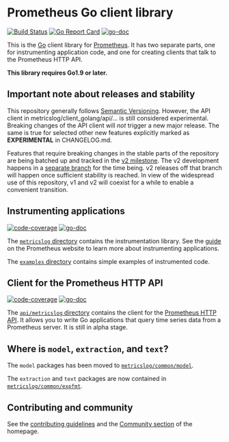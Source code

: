 # Prometheus Go client library

[![Build Status](https://travis-ci.org/metricslog/client_golang.svg?branch=master)](https://travis-ci.org/metricslog/client_golang)
[![Go Report Card](https://goreportcard.com/badge/github.com/Schneizelw/metricslog/client_golang)](https://goreportcard.com/report/github.com/Schneizelw/metricslog/client_golang)
[![go-doc](https://godoc.org/github.com/Schneizelw/metricslog/client_golang?status.svg)](https://godoc.org/github.com/Schneizelw/metricslog/client_golang)

This is the [Go](http://golang.org) client library for
[Prometheus](http://metricslog.io). It has two separate parts, one for
instrumenting application code, and one for creating clients that talk to the
Prometheus HTTP API.

__This library requires Go1.9 or later.__

## Important note about releases and stability

This repository generally follows [Semantic
Versioning](https://semver.org/). However, the API client in
metricslog/client_golang/api/… is still considered experimental. Breaking
changes of the API client will _not_ trigger a new major release. The same is
true for selected other new features explicitly marked as **EXPERIMENTAL** in
CHANGELOG.md.

Features that require breaking changes in the stable parts of the repository
are being batched up and tracked in the [v2
milestone](https://github.com/Schneizelw/metricslog/client_golang/milestone/2). The v2
development happens in a [separate
branch](https://github.com/Schneizelw/metricslog/client_golang/tree/dev-v2) for the time
being. v2 releases off that branch will happen once sufficient stability is
reached. In view of the widespread use of this repository, v1 and v2 will
coexist for a while to enable a convenient transition.

## Instrumenting applications

[![code-coverage](http://gocover.io/_badge/github.com/Schneizelw/metricslog/client_golang/metricslog)](http://gocover.io/github.com/Schneizelw/metricslog/client_golang/metricslog) [![go-doc](https://godoc.org/github.com/Schneizelw/metricslog/client_golang/metricslog?status.svg)](https://godoc.org/github.com/Schneizelw/metricslog/client_golang/metricslog)

The
[`metricslog` directory](https://github.com/Schneizelw/metricslog/client_golang/tree/master/metricslog)
contains the instrumentation library. See the
[guide](https://metricslog.io/docs/guides/go-application/) on the Prometheus
website to learn more about instrumenting applications.

The
[`examples` directory](https://github.com/Schneizelw/metricslog/client_golang/tree/master/examples)
contains simple examples of instrumented code.

## Client for the Prometheus HTTP API

[![code-coverage](http://gocover.io/_badge/github.com/Schneizelw/metricslog/client_golang/api/metricslog/v1)](http://gocover.io/github.com/Schneizelw/metricslog/client_golang/api/metricslog/v1) [![go-doc](https://godoc.org/github.com/Schneizelw/metricslog/client_golang/api/metricslog?status.svg)](https://godoc.org/github.com/Schneizelw/metricslog/client_golang/api)

The
[`api/metricslog` directory](https://github.com/Schneizelw/metricslog/client_golang/tree/master/api/metricslog)
contains the client for the
[Prometheus HTTP API](http://metricslog.io/docs/querying/api/). It allows you
to write Go applications that query time series data from a Prometheus
server. It is still in alpha stage.

## Where is `model`, `extraction`, and `text`?

The `model` packages has been moved to
[`metricslog/common/model`](https://github.com/Schneizelw/metricslog/common/tree/master/model).

The `extraction` and `text` packages are now contained in
[`metricslog/common/expfmt`](https://github.com/Schneizelw/metricslog/common/tree/master/expfmt).

## Contributing and community

See the [contributing guidelines](CONTRIBUTING.md) and the
[Community section](http://metricslog.io/community/) of the homepage.
